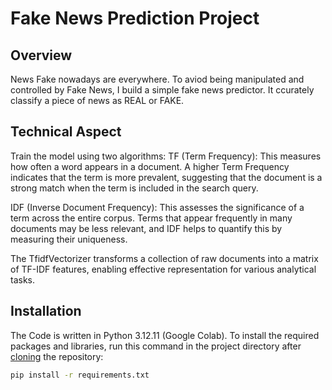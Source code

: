 # Fake News Prediction Project

## Overview
News Fake nowadays are everywhere. To aviod being manipulated and controlled by Fake News, I build a simple fake news predictor. It ccurately classify a piece of news as REAL or FAKE.

## Technical Aspect
Train the model using two algorithms:
TF (Term Frequency): This measures how often a word appears in a document. A higher Term Frequency indicates that the term is more prevalent, suggesting that the document is a strong match when the term is included in the search query.

IDF (Inverse Document Frequency): This assesses the significance of a term across the entire corpus. Terms that appear frequently in many documents may be less relevant, and IDF helps to quantify this by measuring their uniqueness.

The TfidfVectorizer transforms a collection of raw documents into a matrix of TF-IDF features, enabling effective representation for various analytical tasks.

## Installation
The Code is written in Python 3.12.11 (Google Colab).
To install the required packages and libraries, run this command in the project directory after [cloning](https://www.howtogeek.com/451360/how-to-clone-a-github-repository/) the repository:
```bash
pip install -r requirements.txt
```


